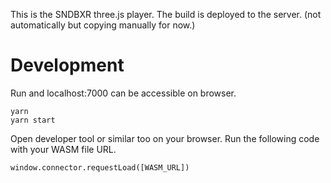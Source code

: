 This is the SNDBXR three.js player. The build is deployed to the server. (not automatically but copying manually for now.)

# Development
Run and localhost:7000 can be accessible on browser.
```
yarn
yarn start
```

Open developer tool or similar too on your browser. Run the following code with your WASM file URL.
```
window.connector.requestLoad([WASM_URL])
```
